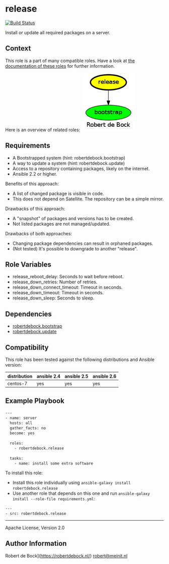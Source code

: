 release
=========

[![Build Status](https://travis-ci.org/robertdebock/ansible-role-release.svg?branch=master)](https://travis-ci.org/robertdebock/ansible-role-release)

Install or update all required packages on a server.

Context
--------
This role is a part of many compatible roles. Have a look at [the documentation of these roles](https://robertdebock.nl/) for further information.

Here is an overview of related roles:
![dependencies](https://raw.githubusercontent.com/robertdebock/drawings/artifacts/release.png "Dependency")

Requirements
------------

- A Bootstrapped system (hint: robertdebock.bootstrap)
- A way to update a system (hint: robertdebock.update)
- Access to a repository containing packages, likely on the internet.
- Ansible 2.2 or higher.

Benefits of this approach:
- A list of changed package is visible in code.
- This does not depend on Satellite. The repository can be a simple mirror.

Drawbacks of this approach:
- A "snapshot" of packages and versions has to be created.
- Not listed packages are not managed/updated.

Drawbacks of both approaches:
- Changing package dependencies can result in orphaned packages.
- (Not tested) It's possible to downgrade to another "release".

Role Variables
--------------

- release_reboot_delay: Seconds to wait before reboot.
- release_down_retries: Number of retries.
- release_down_connect_timeout: Timeout in seconds.
- release_down_timeout: Timeout in seconds.
- release_down_sleep: Seconds to sleep.

Dependencies
------------

- [robertdebock.bootstrap](https://travis-ci.org/robertdebock/ansible-role-bootstrap)
- [robertdebock.update](https://travis-ci.org/robertdebock/ansible-role-update)

Compatibility
-------------

This role has been tested against the following distributions and Ansible version:

|distribution|ansible 2.4|ansible 2.5|ansible 2.6|
|------------|-----------|-----------|-----------|
|centos-7|yes|yes|yes|


Example Playbook
----------------

```
---
- name: server
  hosts: all
  gather_facts: no
  become: yes

  roles:
    - robertdebock.release

  tasks:
    - name: install some extra software
```

To install this role:
- Install this role individually using `ansible-galaxy install robertdebock.release`
- Use another role that depends on this one and run `ansible-galaxy install --role-file requirements.yml`:

```
---
- src: robertdebock.release
```

-------

Apache License, Version 2.0

Author Information
------------------

Robert de Bock](https://robertdebock.nl/) <robert@meinit.nl>
